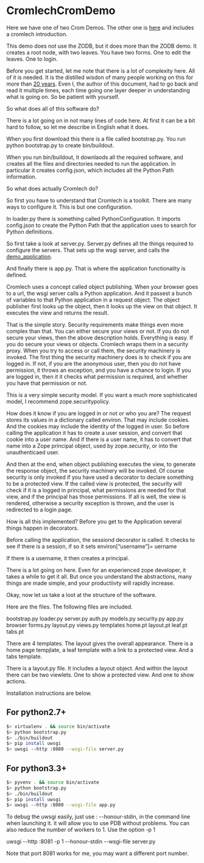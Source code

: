 CromlechCromDemo
================

Here we have one of two Crom Demos.  The other one is
[here](https://github.com/Cromlech/Crom_ZODB_SQL_demo) and
includes a cromlech introduction.

This demo  does not use the ZODB, but it does more than the ZODB demo.
It creates a root node, with two leaves.
You have two forms.  One to edit the leaves.  One to login.

Before you get started, let me note that there is a lot of complexity here.
All of it is needed.  It is the distilled wisdon of many people working on this
for more than [20 years](https://en.wikipedia.org/wiki/Zope#History).
Even I, the author of this document, had to go back and read it multiple times,
each time going one layer deeper in understanding what is going on.  So be
patient with yourself.  

So what does all of this software do?

There is a lot going on in not many lines of code here.  At first it can be
a bit hard to follow, so let me describe in English what it does.

When you first download this there is a file called bootstrap.py.
You run
python bootstrap.py to create bin/buildout.

When you run bin/buildout, it downlaods all the required software, and creates
all the files and directories needed to run the application.
In particular it creates config.json, which includes all the Python Path
information.

So what does actually Cromlech do?

So first you have to understand that Cromlech is a toolkit.  There are many
ways to configure it.  This is but one configuration.

In loader.py there is something called PythonConfiguration.
It imports config.json to create
the Python Path that the application uses to search for
Python definitions. 

So first take a look at server.py.
Server.py  defines all the things required to configure the servers.
That sets up the wsgi server, and calls the
[demo_application](./src/cromdemo/src/cromdemo/demo.py).

And finally there is app.py.    That is where the application functionality
is defined.

Cromlech uses a concept called object publishing.   When your browser goes
to a url, the wsgi server calls a Python application.  And it passest a
bunch of variables to that Python application in a request object.  The
object publisher first looks up the object,
then it looks up the view on that object.
It executes the view and returns the result.


That is the simple story.  Security requirements make things even more
complex than that. You can either secure your views or not.  If you do not
secure your views, then the above description holds.  Everything is easy.
If you do secure your views or objects.  Cromlech wraps them in a security
proxy.  When you try to access or call them, the security machinery is invoked.
The first thing the security machinery does is to check if you are logged in.
If not, if you are the anonymous user, then you do not have permission, it
throws an exception, and you have a chance to login. If you are logged in,
then it it checks what permission is required, and whether you have that
permission or not.

This is a very simple security model.  If you want a much more sophisticated
model, I recommend zope.securitypolicy.

How does it know if you are logged in or not or who you are?
The request stores its values in a dictionary called
environ. That may include cookies.  And the cookies may include the
identity of the logged in user.  So before calling the application it has
to create a user session, and convert that cookie into a user name.  And
if there is a user name, it has to convert that name into a Zope principal
object, used by zope.security, or into the unauthenticaed user.

And then at the end, when object publishing executes the view, to generate
the response object,  the security machinery will be
invoked.  Of course security is only invoked if you have used a decorator
to declare something to be a protected view.
If the called view is protected, the security will check if it is a logged
in principal,  what permissions are needed for
that view, and  if the principal has those permissions.  If all is
well, the view is rendered,  otherwise a security exception is thrown,
and the user is
redirected to a login page.

How is all this implemented?
Before you get to the Application several things happen in decorators.

Before calling the application, the sessiond decorator is called.  It checks
to see if there is a session, if so it sets
environ[“username”]= uername

If there is a username, it then creates a principal.

There is a lot going on here.  Even for an experienced zope developer, it
takes a while to get it all.  But once you understand the abstractions, many
things are made simple, and your productiivty will rapidly increase. 

Okay, now let us take a loot at the structure of the software.

Here are the files.
The following files are included.

bootstrap.py
loader.py
server.py
          auth.py
          models.py
          security.py
          app.py
          browser
             forms.py
             layout.py
             views.py
             templates
                home.pt
                layout.pt
                leaf.pt
                tabs.pt

There are 4 templates. The layout gives the overall appearance.  There is a
home page tempjlate, a leaf template  with a link to a protected view.
And a tabs template.

There is a layout.py file.  It includes a layout object.  And within the
layout there can be two viewlets.  One to show a protected view.
And one to show actions. 


Installation instructions are below.

For python2.7+
--------------

```bash
$> virtualenv . && source bin/activate
$> python bootstrap.py
$> ./bin/buildout
$> pip install uwsgi
$> uwsgi --http :8080 --wsgi-file server.py
```

For python3.3+
--------------

```bash
$> pyvenv . && source bin/activate
$> python bootstrap.py
$> ./bin/buildout
$> pip install uwsgi
$> uwsgi --http :8080 --wsgi-file app.py
```
To debug the uwsgi easily, just use : --honour-stdin, in the command line when launching it.
it will allow you to use PDB without problems.
You can also reduce the number of workers to 1.
Use the option -p 1

 uwsgi --http :8081  -p 1 --honour-stdin --wsgi-file server.py

Note that port 8081 works for me, you may want a different port number. 
